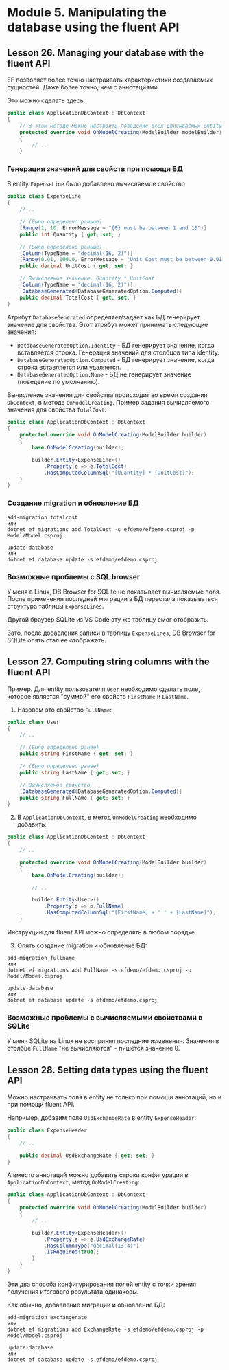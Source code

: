 # Module 5. Manipulating the database using the fluent API

## Lesson 26. Managing your database with the fluent API

EF позволяет более точно настраивать характеристики создаваемых сущностей. Даже более точно,
чем с аннотациями.

Это можно сделать здесь:

```csharp
public class ApplicationDbContext : DbContext
{
    // В этом методе можно настроить поведение всех описываемых entity
    protected override void OnModelCreating(ModelBuilder modelBuilder)
    {
        // ..
    }
```

### Генерация значений для свойств при помощи БД

В entity `ExpenseLine` было добавлено вычисляемое свойство:

```csharp
public class ExpenseLine
{
    // ..

    // (Было определено раньше)
    [Range(1, 10, ErrorMessage = "{0} must be between 1 and 10")]
    public int Quantity { get; set; }

    // (Было определено раньше)
    [Column(TypeName = "decimal(16, 2)")]
    [Range(0.01, 100.0, ErrorMessage = "Unit Cost must be between 0.01 and 100.00")]
    public decimal UnitCost { get; set; }

    // Вычисляемое значение. Quantity * UnitCost
    [Column(TypeName = "decimal(16, 2)")]
    [DatabaseGenerated(DatabaseGeneratedOption.Computed)]
    public decimal TotalCost { get; set; }
}
```

Атрибут `DatabaseGenerated` определяет/задает как БД генерирует значение для свойства.
Этот атрибут может принимать следующие значения:

* `DatabaseGeneratedOption.Identity` - БД генерирует значение, когда вставляется строка.
Генерация значений для столбцов типа identity.
* `DatabaseGeneratedOption.Computed` - БД генерирует значение, когда строка вставляется или удаляется.
* `DatabaseGeneratedOption.None` - БД не генерирует значение (поведение по умолчанию).

Вычисление значения для свойства происходит во время создания `DbContext`, в методе `OnModelCreating`.
Пример задания вычисляемого значения для свойства `TotalCost`:

```csharp
public class ApplicationDbContext : DbContext
{
    protected override void OnModelCreating(ModelBuilder builder)
    {
        base.OnModelCreating(builder);

        builder.Entity<ExpenseLine>()
            .Property(e => e.TotalCost)
            .HasComputedColumnSql("[Quantity] * [UnitCost]");
    }
}
```

### Создание migration и обновление БД

```text
add-migration totalcost
или
dotnet ef migrations add TotalCost -s efdemo/efdemo.csproj -p Model/Model.csproj

update-database
или
dotnet ef database update -s efdemo/efdemo.csproj
```

### Возможные проблемы с SQL browser

У меня в Linux, DB Browser for SQLite не показывает вычисляемые поля. После применения последней
миграции в БД перестала показываться структура таблицы `ExpenseLines`.

Другой браузер SQLite из VS Code эту же таблицу смог отобразить.

Зато, после добавления записи в таблицу `ExpenseLines`, DB Browser for SQLite опять стал ее
отображать.

## Lesson 27. Computing string columns with the fluent API

Пример. Для entity пользователя `User` необходимо сделать поле, которое является "суммой" его
свойств `FirstName` и `LastName`.

1. Назовем это свойство `FullName`:

```csharp
public class User
{
    // ..

    // (Было определено ранее)
    public string FirstName { get; set; }

    // (Было определено ранее)
    public string LastName { get; set; }

    // Вычисляемое свойство
    [DatabaseGenerated(DatabaseGeneratedOption.Computed)]
    public string FullName { get; set; }
}
```

2. В `ApplicationDbContext`, в метод `OnModelCreating` необходимо добавить:

```csharp
public class ApplicationDbContext : DbContext
{
    // ..

    protected override void OnModelCreating(ModelBuilder builder)
    {
        base.OnModelCreating(builder);

        // ..

        builder.Entity<User>()
            .Property(p => p.FullName)
            .HasComputedColumnSql("[FirstName] + ' ' + [LastName]");
    }
```

Инструкции для fluent API можно определять в любом порядке.

3. Опять создание migration и обновление БД:

```text
add-migration fullname
или
dotnet ef migrations add FullName -s efdemo/efdemo.csproj -p Model/Model.csproj

update-database
или
dotnet ef database update -s efdemo/efdemo.csproj
```

### Возможные проблемы с вычисляемыми свойствами в SQLite

У меня SQLite на Linux не воспринял последние изменения.
Значения в столбце `FullName` "не вычисляются" - пишется значение 0.

## Lesson 28. Setting data types using the fluent API

Можно настраивать поля в entity не только при помощи аннотаций, но и при помощи fluent API.

Например, добавим поле `UsdExchangeRate` в entity `ExpenseHeader`:

```csharp
public class ExpenseHeader
{
    // ..

    public decimal UsdExchangeRate { get; set; }
}
```

А вместо аннотаций можно добавить строки конфигурации в `ApplicationDbContext`,
метод `OnModelCreating`:

```csharp
public class ApplicationDbContext : DbContext
{
    protected override void OnModelCreating(ModelBuilder builder)
    {
        // ..

        builder.Entity<ExpenseHeader>()
            .Property(e => e.UsdExchangeRate)
            .HasColumnType("decimal(13,4)")
            .IsRequired(true);
        }
    }
}
```

Эти два способа конфигурирования полей entity с точки зрения получения итогового результата
одинаковы.

Как обычно, добавление миграции и обновление БД:

```text
add-migration exchangerate
или
dotnet ef migrations add ExchangeRate -s efdemo/efdemo.csproj -p Model/Model.csproj

update-database
или
dotnet ef database update -s efdemo/efdemo.csproj
```
